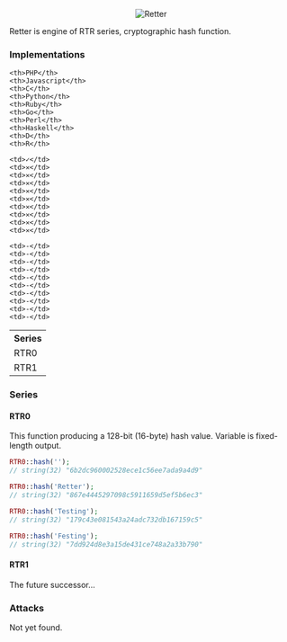 <p align="center">
 	<img src="https://raw.github.com/MaciejCzyzewski/Retter/gh-pages/Retter.png" alt="Retter"/>
</p>

Retter is engine of RTR series, cryptographic hash function.

### Implementations

<table width="100%">
  <tr>
    <th width="100%">Series</th>
    
    <th>PHP</th>
    <th>Javascript</th>
    <th>C</th>
    <th>Python</th>
    <th>Ruby</th>
    <th>Go</th>
    <th>Perl</th>
    <th>Haskell</th>
    <th>D</th>
    <th>R</th>
  </tr>
  <tr>
    <td>RTR0</td>
    
    <td>✓</td>
    <td>✕</td>
    <td>✕</td>
    <td>✕</td>
    <td>✕</td>
    <td>✕</td>
    <td>✕</td>
    <td>✕</td>
    <td>✕</td>
    <td>✕</td>
  </tr>
  <tr>
    <td>RTR1</td>
    
    <td>-</td>
    <td>-</td>
    <td>-</td>
    <td>-</td>
    <td>-</td>
    <td>-</td>
    <td>-</td>
    <td>-</td>
    <td>-</td>
    <td>-</td>
  </tr>
</table>

### Series

#### RTR0

This function producing a 128-bit (16-byte) hash value. Variable is fixed-length output.

```php
RTR0::hash('');
// string(32) "6b2dc960002528ece1c56ee7ada9a4d9"

RTR0::hash('Retter');
// string(32) "867e4445297098c5911659d5ef5b6ec3"

RTR0::hash('Testing');
// string(32) "179c43e081543a24adc732db167159c5"

RTR0::hash('Festing');
// string(32) "7dd924d8e3a15de431ce748a2a33b790"
```

#### RTR1

The future successor...

### Attacks

Not yet found.

